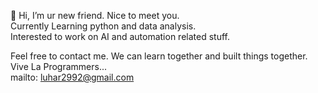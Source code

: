 👋 Hi, I’m ur new friend. Nice to meet you.</br> 
Currently Learning python and data analysis.</br>
Interested to work on AI and automation related stuff.</br> 

Feel free to contact me.  We can learn together and built things together.</br>
Vive La Programmers...
</br>
mailto: luhar2992@gmail.com
<!---
Rahul8991/Rahul8991 is a ✨ special ✨ repository because its `README.md` (this file) appears on your GitHub profile.
You can click the Preview link to take a look at your changes.
--->
